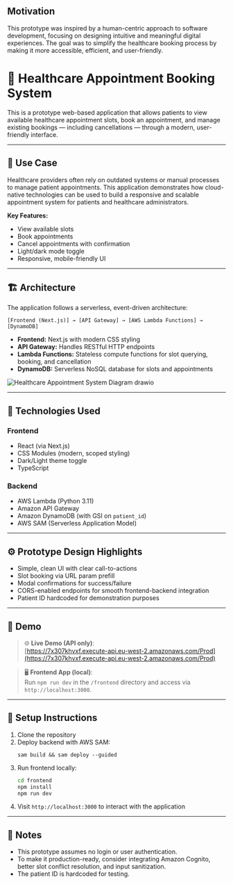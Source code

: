 ## Motivation
This prototype was inspired by a human-centric approach to software development, focusing on designing intuitive and meaningful digital experiences. The goal was to simplify the healthcare booking process by making it more accessible, efficient, and user-friendly.

# 🏥 Healthcare Appointment Booking System

This is a prototype web-based application that allows patients to view available healthcare appointment slots, book an appointment, and manage existing bookings — including cancellations — through a modern, user-friendly interface.

---

## 📌 Use Case

Healthcare providers often rely on outdated systems or manual processes to manage patient appointments. This application demonstrates how cloud-native technologies can be used to build a responsive and scalable appointment system for patients and healthcare administrators.

**Key Features:**
- View available slots
- Book appointments
- Cancel appointments with confirmation
- Light/dark mode toggle
- Responsive, mobile-friendly UI

---

## 🏗️ Architecture

The application follows a serverless, event-driven architecture:

```
[Frontend (Next.js)] → [API Gateway] → [AWS Lambda Functions] → [DynamoDB]
```

- **Frontend:** Next.js with modern CSS styling
- **API Gateway:** Handles RESTful HTTP endpoints
- **Lambda Functions:** Stateless compute functions for slot querying, booking, and cancellation
- **DynamoDB:** Serverless NoSQL database for slots and appointments

![Healthcare Appointment System Diagram drawio](https://github.com/user-attachments/assets/d0bcda47-ad34-4404-bc03-8b6a2459434b)

---

## 🧰 Technologies Used

### Frontend
- React (via Next.js)
- CSS Modules (modern, scoped styling)
- Dark/Light theme toggle
- TypeScript

### Backend
- AWS Lambda (Python 3.11)
- Amazon API Gateway
- Amazon DynamoDB (with GSI on `patient_id`)
- AWS SAM (Serverless Application Model)

---

## ⚙️ Prototype Design Highlights

- Simple, clean UI with clear call-to-actions
- Slot booking via URL param prefill
- Modal confirmations for success/failure
- CORS-enabled endpoints for smooth frontend-backend integration
- Patient ID hardcoded for demonstration purposes

---

## 🔗 Demo

> 🌐 **Live Demo (API only)**:  
> [https://7x307khvxf.execute-api.eu-west-2.amazonaws.com/Prod](https://7x307khvxf.execute-api.eu-west-2.amazonaws.com/Prod)

> 🖥️ **Frontend App (local)**:  
> Run `npm run dev` in the `/frontend` directory and access via `http://localhost:3000`.

---

## 📝 Setup Instructions

1. Clone the repository
2. Deploy backend with AWS SAM:
   ```
   sam build && sam deploy --guided
   ```
3. Run frontend locally:
   ```bash
   cd frontend
   npm install
   npm run dev
   ```
4. Visit `http://localhost:3000` to interact with the application

---

## 📌 Notes

- This prototype assumes no login or user authentication.
- To make it production-ready, consider integrating Amazon Cognito, better slot conflict resolution, and input sanitization.
- The patient ID is hardcoded for testing.
